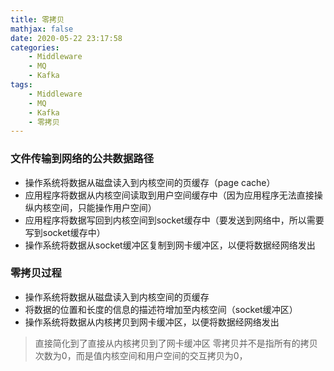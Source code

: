 ```yaml
---
title: 零拷贝
mathjax: false
date: 2020-05-22 23:17:58
categories:
    - Middleware
    - MQ
    - Kafka
tags:
    - Middleware
    - MQ
    - Kafka
    - 零拷贝
---
```


### 文件传输到网络的公共数据路径

* 操作系统将数据从磁盘读入到内核空间的页缓存（page cache）
* 应用程序将数据从内核空间读取到用户空间缓存中（因为应用程序无法直接操纵内核空间，只能操作用户空间）
* 应用程序将数据写回到内核空间到socket缓存中（要发送到网络中，所以需要写到socket缓存中）
* 操作系统将数据从socket缓冲区复制到网卡缓冲区，以便将数据经网络发出

<!-- more -->

### 零拷贝过程

* 操作系统将数据从磁盘读入到内核空间的页缓存
* 将数据的位置和长度的信息的描述符增加至内核空间（socket缓冲区）
* 操作系统将数据从内核拷贝到网卡缓冲区，以便将数据经网络发出
> 直接简化到了直接从内核拷贝到了网卡缓冲区
> 零拷贝并不是指所有的拷贝次数为0，而是值内核空间和用户空间的交互拷贝为0，